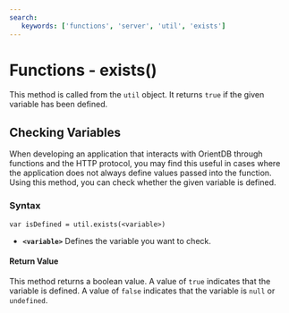 ```yaml
---
search:
   keywords: ['functions', 'server', 'util', 'exists']
---
```


# Functions - exists()

This method is called from the `util` object.  It returns `true` if the given variable has been defined.

## Checking Variables

When developing an application that interacts with OrientDB through functions and the HTTP protocol, you may find this useful in cases where the application does not always define values passed into the function.  Using this method, you can check whether the given variable is defined. 

### Syntax

```
var isDefined = util.exists(<variable>)
```

- **`<variable>`** Defines the variable you want to check.

#### Return Value

This method returns a boolean value.  A value of `true` indicates that the variable is defined.  A value of `false` indicates that the variable is `null` or `undefined`.
